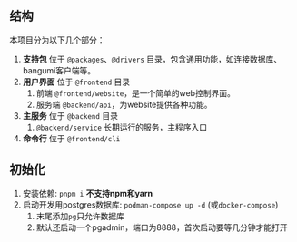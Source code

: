 ## 结构

本项目分为以下几个部分：

1. **支持包** 位于 `@packages`、`@drivers` 目录，包含通用功能，如连接数据库、bangumi客户端等。
2. **用户界面** 位于 `@frontend` 目录
   1. 前端 `@frontend/website`，是一个简单的web控制界面。
   2. 服务端 `@backend/api`，为website提供各种功能。
3. **主服务** 位于 `@backend` 目录
   1. `@backend/service` 长期运行的服务，主程序入口
4. **命令行** 位于 `@frontend/cli`


## 初始化

1. 安装依赖: `pnpm i` **不支持npm和yarn**
2. 启动开发用postgres数据库: `podman-compose up -d` (或`docker-compose`)
   1. 末尾添加`pg`只允许数据库
   2. 默认还启动一个pgadmin，端口为8888，首次启动要等几分钟才能打开
